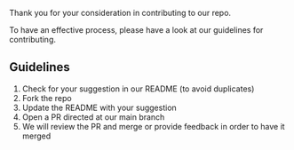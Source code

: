 Thank you for your consideration in contributing to our repo.

To have an effective process, please have a look at our guidelines for contributing.

## Guidelines

1. Check for your suggestion in our README (to avoid duplicates)
2. Fork the repo
3. Update the README with your suggestion
4. Open a PR directed at our main branch
5. We will review the PR and merge or provide feedback in order to have it merged
